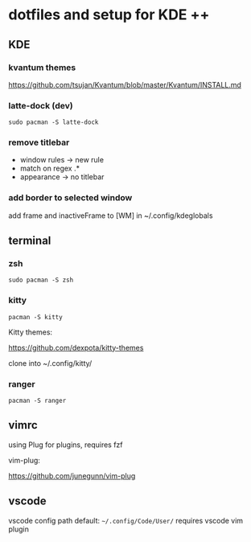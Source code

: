 # dotfiles and setup for KDE ++

## KDE

### kvantum themes

https://github.com/tsujan/Kvantum/blob/master/Kvantum/INSTALL.md

### latte-dock (dev)

```
sudo pacman -S latte-dock
```

### remove titlebar

- window rules -> new rule
- match on regex .*
- appearance -> no titlebar

### add border to selected window

add frame and inactiveFrame to [WM] in ~/.config/kdeglobals

## terminal

### zsh

```
sudo pacman -S zsh
```

### kitty

```
pacman -S kitty
```

Kitty themes:

https://github.com/dexpota/kitty-themes

clone into ~/.config/kitty/

### ranger

```
pacman -S ranger
```

## vimrc
using Plug for plugins, requires fzf

vim-plug:

https://github.com/junegunn/vim-plug

## vscode
vscode config path default: `~/.config/Code/User/` 
requires vscode vim plugin
